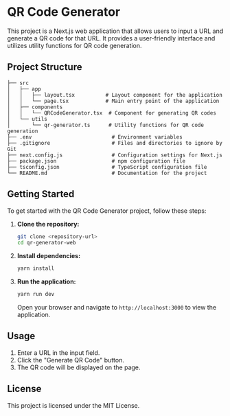 # QR Code Generator

This project is a Next.js web application that allows users to input a URL and generate a QR code for that URL. It provides a user-friendly interface and utilizes utility functions for QR code generation.

## Project Structure

```
├── src
│   ├── app
│   │   ├── layout.tsx          # Layout component for the application
│   │   └── page.tsx            # Main entry point of the application
│   ├── components
│   │   └── QRCodeGenerator.tsx  # Component for generating QR codes
│   └── utils
│       └── qr-generator.ts      # Utility functions for QR code generation
├── .env                          # Environment variables
├── .gitignore                    # Files and directories to ignore by Git
├── next.config.js                # Configuration settings for Next.js
├── package.json                  # npm configuration file
├── tsconfig.json                 # TypeScript configuration file
└── README.md                     # Documentation for the project
```

## Getting Started

To get started with the QR Code Generator project, follow these steps:

1. **Clone the repository:**

   ```bash
   git clone <repository-url>
   cd qr-generator-web
   ```

2. **Install dependencies:**

   ```bash
   yarn install
   ```

3. **Run the application:**
   ```bash
   yarn run dev
   ```
   Open your browser and navigate to `http://localhost:3000` to view the application.

## Usage

1. Enter a URL in the input field.
2. Click the "Generate QR Code" button.
3. The QR code will be displayed on the page.

## License

This project is licensed under the MIT License.
